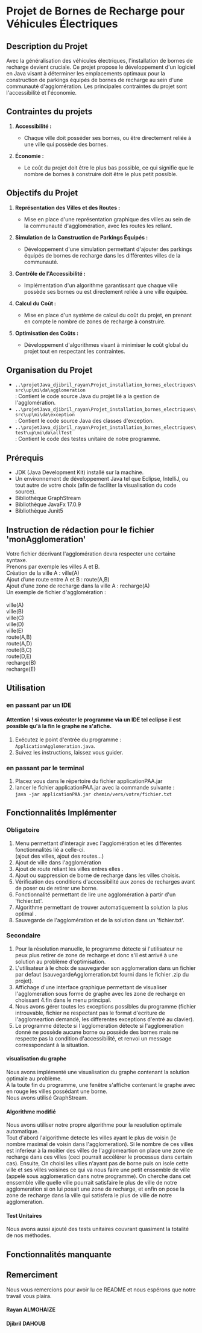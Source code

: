 # Projet de Bornes de Recharge pour Véhicules Électriques

## Description du Projet

Avec la généralisation des véhicules électriques, l'installation de bornes de recharge devient cruciale. Ce projet propose le développement d'un logiciel en Java visant à déterminer les emplacements optimaux pour la construction de parkings équipés de bornes de recharge au sein d'une communauté d'agglomération. Les principales contraintes du projet sont l'accessibilité et l'économie.

## Contraintes du projets

1. **Accessibilité :**
    - Chaque ville doit posséder ses bornes, ou être directement reliée à une ville
    qui possède des bornes.

2. **Économie :**
    - Le coût du projet doit être le plus bas possible, ce qui signifie que le nombre de bornes à construire doit être le plus petit possible.


## Objectifs du Projet

1. **Représentation des Villes et des Routes :**
   - Mise en place d'une représentation graphique des villes au sein de la communauté d'agglomération, avec les routes les reliant.

2. **Simulation de la Construction de Parkings Équipés :**
   - Développement d'une simulation permettant d'ajouter des parkings équipés de bornes de recharge dans les différentes villes de la communauté.

3. **Contrôle de l'Accessibilité :**
   - Implémentation d'un algorithme garantissant que chaque ville possède ses bornes ou est directement reliée à une ville équipée.

4. **Calcul du Coût :**
   - Mise en place d'un système de calcul du coût du projet, en prenant en compte le nombre de zones de recharge à construire.

5. **Optimisation des Coûts :**
   - Développement d'algorithmes visant à minimiser le coût global du projet tout en respectant les contraintes.

## Organisation du Projet

- `..\projetJava_djibril_rayan\Projet_installation_bornes_electriques\src\up\mi\da\agglomeration` <br> : Contient le code source Java du projet lié a la gestion de l'agglomération.
- `..\projetJava_djibril_rayan\Projet_installation_bornes_electriques\src\up\mi\da\exception` <br> : Contient le code source Java des classes d'exception.
- `..\projetJava_djibril_rayan\Projet_installation_bornes_electriques\test\up\mi\da\allTest` <br> : Contient le code des testes unitaire de notre programme.

## Prérequis

- JDK (Java Development Kit) installé sur la machine.
- Un environnement de développement Java tel que Eclipse, IntelliJ, ou tout autre de votre choix (afin de faciliter la visualisation du code source).
- Bibliothèque GraphStream
- Bibliothèque JavaFx 17.0.9
- Bibliothèque Junit5

## Instruction de rédaction pour le fichier 'monAgglomeration'
Votre fichier décrivant l'agglomération devra respecter une certaine syntaxe. <br>Prenons par
exemple les villes A et B.<br>
Création de la ville A : ville(A)<br>
Ajout d’une route entre A et B : route(A,B)<br>
Ajout d’une zone de recharge dans la ville A : recharge(A)<br>
Un exemple de fichier d'agglomération :<br><br>
ville(A)<br>
ville(B)<br>
ville(C)<br>
ville(D)<br>
ville(E)<br>
route(A,B)<br>
route(A,D)<br>
route(B,C)<br>
route(D,E)<br>
recharge(B)<br>
recharge(E)<br>

## Utilisation

### en passant par un IDE
#### Attention ! si vous exécuter le programme via un IDE tel eclipse il est possible qu'à la fin le graphe ne s'afiche.

1. Exécutez le point d'entrée du programme : `ApplicationAgglomeration.java`.
2. Suivez les instructions, laissez vous guider. 


### en passant par le terminal

1. Placez vous dans le répertoire du fichier applicationPAA.jar
2. lancer le fichier applicationPAA.jar avec la commande suivante : <br>
`java -jar applicationPAA.jar chemin/vers/votre/fichier.txt ` 

## Fonctionnalités Implémenter
### Obligatoire
1. Menu permettant d'interagir avec l'agglomération et les différentes fonctionnalités lié a celle-ci.<br> (ajout des villes, ajout des routes...)<br>
2. Ajout de ville dans l'agglomération <br>
3. Ajout de route reliant les villes entres elles .<br>
4. Ajout ou suppression de borne de recharge dans les villes choisis. <br>
5. Vérification des conditions d'accessibilité aux zones de recharges avant de poser ou de retirer une borne. <br>
6. Fonctionnalité permettant de lire une agglomération à partir d'un 'fichier.txt'. <br>
7. Algorithme permettant de trouver automatiquement la solution la plus optimal . <br>
7. Sauvegarde de l'agglomération et de la solution dans un 'fichier.txt'.

### Secondaire
1. Pour la résolution manuelle, le programme détecte si l'utilisateur ne peux plus retirer de zone de recharge et donc s'il est arrivé à une solution au problème d'optimisation.
2. L'utilisateur à le choix de sauvegarder son agglomeration dans un fichier par defaut (sauvegardeAgglomeration.txt fourni dans le fichier .zip du projet).
3. Affichage d'une interface graphique permettant de visualiser l'agglomeration sous forme de graphe avec les zone de recharge en choissant 4.fin dans le menu principal.
4. Nous avons gérer toutes les exceptions possibles du programme (fichier introuvable, fichier ne respectant pas le format d'ecriture de l'agglomeartion demandé, les differentes exceptions d'entré au clavier).
5. Le programme détecte si l'agglomeration détecte si l'agglomeration donné ne possède aucune borne ou possède des bornes mais ne respecte pas la condition d'accessibilité, et renvoi un message corresspondant à la situation.

#### visualisation du graphe
Nous avons implémenté une visualisation du graphe contenant la solution optimale au problème. <br> À la toute fin du programme, une fenêtre s'affiche contenant le graphe avec en rouge les villes possédant une borne.<br>
Nous avons utilisé GraphStream.

#### Algorithme modifié
Nous avons utiliser notre propre algorithme pour la resolution optimale automatique.<br>
Tout d'abord l'algorithme detecte les villes ayant le plus de voisin (le nombre maximal de voisin dans l'agglomeration). Si le nombre de ces villes est inferieur à la moitier des villes de l'agglomeartion on place une zone de recharge dans ces villes (ceci pourrait accélérer le processus dans certain cas).
Ensuite, On choisi les villes n'ayant pas de borne puis on isole cette ville et ses villes voisines ce qui va nous faire une petit enssemble de ville (appelé sous agglomeration dans notre programme). On cherche dans cet enssemble ville quelle ville pourrait satisfaire le plus de ville de notre agglomeration si on lui posait une zone de recharge, et enfin on pose la zone de recharge dans la ville qui satisfera le plus de ville de notre agglomeration.

#### Test Unitaires
Nous avons aussi ajouté des tests unitaires couvrant quasiment la totalité de nos méthodes.
## Fonctionnalités manquante
## Remerciment
Nous vous remercions pour avoir lu ce README et nous espérons que notre travail vous plaira.
#### Rayan ALMOHAIZE 
#### Djibril DAHOUB 